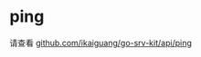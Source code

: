 # ping

请查看 [github.com/ikaiguang/go-srv-kit/api/ping](https://github.com/ikaiguang/go-srv-kit/tree/main/api/ping)